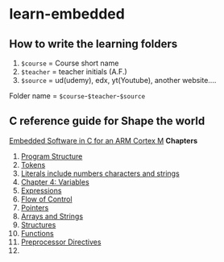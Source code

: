 # learn-embedded

## How to write the learning folders

1. `$course` = Course short name
1. `$teacher` = teacher initials (A.F.)
1. `$source` = ud(udemy), edx, yt(Youtube), another website....

Folder name = `$course`-`$teacher`-`$source`

##  C reference guide for Shape the world

[Embedded Software in C for an ARM Cortex M](https://users.ece.utexas.edu/~valvano/embed/toc1.htm)
**Chapters**

1. [Program Structure](https://users.ece.utexas.edu/~valvano/embed/chap1/chap1.htm)
1. [Tokens](https://users.ece.utexas.edu/~valvano/embed/chap2/chap2.htm)
1. [Literals include numbers characters and strings](https://users.ece.utexas.edu/~valvano/embed/chap3/chap3.htm)
1. [Chapter 4: Variables](https://users.ece.utexas.edu/~valvano/embed/chap4/chap4.htm)
1. [Expressions](https://users.ece.utexas.edu/~valvano/embed/chap5/chap5.htm)
1. [Flow of Control](https://users.ece.utexas.edu/~valvano/embed/chap6/chap6.htm)
1. [Pointers](https://users.ece.utexas.edu/~valvano/embed/chap7/chap7.htm)
1. [Arrays and Strings](https://users.ece.utexas.edu/~valvano/embed/chap8/chap8.htm)
1. [Structures](https://users.ece.utexas.edu/~valvano/embed/chap9/chap9.htm)
1. [Functions](https://users.ece.utexas.edu/~valvano/embed/chap10/chap10.htm)
1. [Preprocessor Directives](https://users.ece.utexas.edu/~valvano/embed/chap11/chap11.htm)
1. 